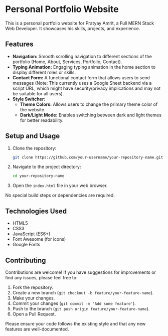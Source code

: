 # Personal Portfolio Website

This is a personal portfolio website for Pratyay Amrit, a Full MERN Stack Web Developer. It showcases his skills, projects, and experience.

## Features

- **Navigation:** Smooth scrolling navigation to different sections of the portfolio (Home, About, Services, Portfolio, Contact).
- **Typing Animation:** Engaging typing animation in the home section to display different roles or skills.
- **Contact Form:** A functional contact form that allows users to send messages (Note: This currently uses a Google Sheet backend via a script URL, which might have security/privacy implications and may not be suitable for all users).
- **Style Switcher:**
    - **Theme Colors:** Allows users to change the primary theme color of the website.
    - **Dark/Light Mode:** Enables switching between dark and light themes for better readability.

## Setup and Usage

1. Clone the repository:
   ```bash
   git clone https://github.com/your-username/your-repository-name.git
   ```
2. Navigate to the project directory:
   ```bash
   cd your-repository-name
   ```
3. Open the `index.html` file in your web browser.

No special build steps or dependencies are required.

## Technologies Used

- HTML5
- CSS3
- JavaScript (ES6+)
- Font Awesome (for icons)
- Google Fonts

## Contributing

Contributions are welcome! If you have suggestions for improvements or find any issues, please feel free to:

1. Fork the repository.
2. Create a new branch (`git checkout -b feature/your-feature-name`).
3. Make your changes.
4. Commit your changes (`git commit -m 'Add some feature'`).
5. Push to the branch (`git push origin feature/your-feature-name`).
6. Open a Pull Request.

Please ensure your code follows the existing style and that any new features are well-documented.
